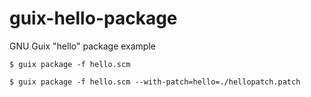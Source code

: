# guix-hello-package
GNU Guix "hello" package example

```
$ guix package -f hello.scm
```

```
$ guix package -f hello.scm --with-patch=hello=./hellopatch.patch
```
